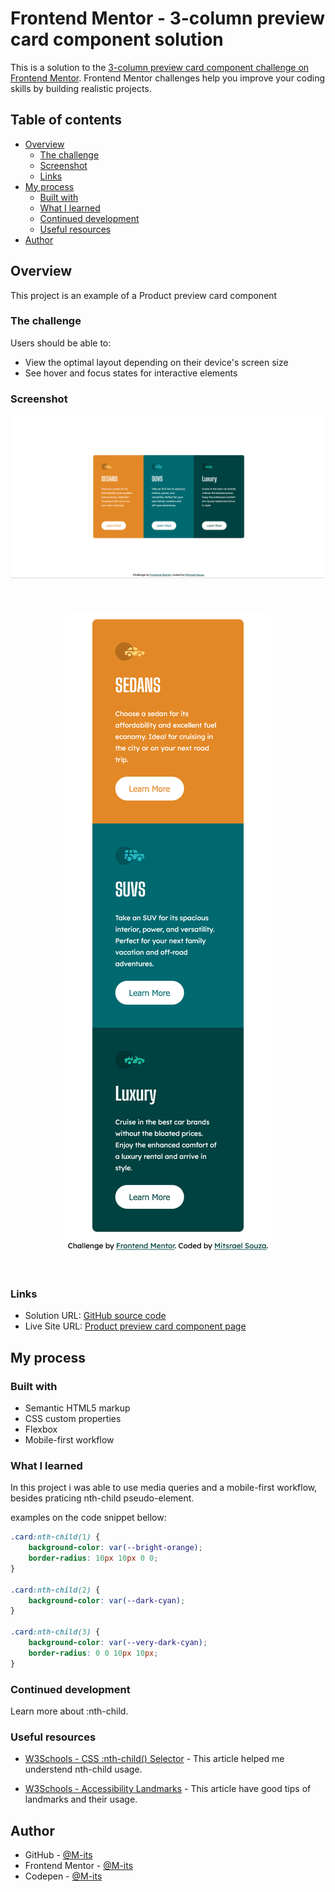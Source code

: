 # Frontend Mentor - 3-column preview card component solution

This is a solution to the [3-column preview card component challenge on Frontend Mentor](https://www.frontendmentor.io/challenges/3column-preview-card-component-pH92eAR2-). Frontend Mentor challenges help you improve your coding skills by building realistic projects. 

## Table of contents

-   [Overview](#overview)
    -   [The challenge](#the-challenge)
    -   [Screenshot](#screenshot)
    -   [Links](#links)
-   [My process](#my-process)
    -   [Built with](#built-with)
    -   [What I learned](#what-i-learned)
    -   [Continued development](#continued-development)
    -   [Useful resources](#useful-resources)
-   [Author](#author)

## Overview
  This project is an example of a Product preview card component

### The challenge

Users should be able to:

-   View the optimal layout depending on their device's screen size
-   See hover and focus states for interactive elements

### Screenshot
<div align="center">
    
  ![Desktop](./design/desktop.png)
  <br /><br /><br />

  ![mobile](./design/mobile.png)
  <br /><br /><br />
  
</div>

### Links

-   Solution URL: [GitHub source code](https://github.com/M-its/3-column-preview-card-component)
-   Live Site URL: [Product preview card component page](https://m-its.github.io/3-column-preview-card-component/)

## My process

### Built with

-   Semantic HTML5 markup
-   CSS custom properties
-   Flexbox
-   Mobile-first workflow

### What I learned

In this project i was able to use media queries and a mobile-first workflow, besides praticing nth-child pseudo-element.

examples on the code snippet bellow:

```css
.card:nth-child(1) {
    background-color: var(--bright-orange);
    border-radius: 10px 10px 0 0;
}

.card:nth-child(2) {
    background-color: var(--dark-cyan);
}

.card:nth-child(3) {
    background-color: var(--very-dark-cyan);
    border-radius: 0 0 10px 10px;
}
```

### Continued development

Learn more about :nth-child.

### Useful resources

-   [W3Schools - CSS :nth-child() Selector](https://www.w3schools.com/CSSref/sel_nth-child.php) - This article helped me understend nth-child usage.

-   [W3Schools - Accessibility Landmarks](https://www.w3schools.com/accessibility/accessibility_landmarks.php) - This article have good tips of landmarks and their usage.

## Author

-   GitHub - [@M-its](https://github.com/M-its)
-   Frontend Mentor - [@M-its](https://www.frontendmentor.io/profile/M-its)
-   Codepen - [@M-its](https://codepen.io/m-its)
